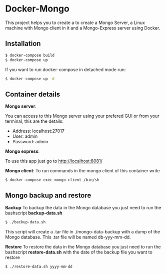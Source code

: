 # Docker-Mongo

This project helps you to create a to create a Mongo Server, a Linux machine with Mongo client in it and a Mongo-Express server using Docker.

## Installation

```sh
$ docker-compose build
$ docker-compose up
```

If you want to run docker-compose in detached mode run:

```sh
$ docker-compose up -d
```

## Container details

**Mongo server**:

You can access to this Mongo server using your prefered GUI or from your terminal, this are the details:
- Address: localhost:27017
- User: admin
- Password: admin


**Mongo express**:

To use this app just go to <http://localhost:8081/>

**Mongo client**:
To run commands in the mongo client of this container write
```sh
$ docker-compose exec mongo-client /bin/sh
```
## Mongo backup and restore

**Backup**
To backup the data in the Mongo database you just need to run the bashscript **backup-data.sh**
```sh
$ ./backup-data.sh
```
This script will create a .tar file in ./mongo-data-backup with a dump of the Mongo database. This .tar file will be named db-yyy-mm-dd.

**Restore**
To restore the data in the Mongo database you just need to run the bashscript **restore-data.sh** with the date of the backup file you want to restore
```sh
$ ./restore-data.sh yyyy-mm-dd
```
